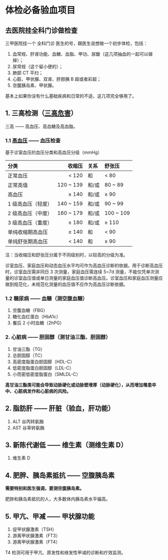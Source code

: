 # 体检必备验血项目

## 去医院挂全科门诊做检查

三甲医院挂一个 全科门诊 医生的号，跟医生说想做一个初步体检，包括：

1. 血常规、肝肾功能、血糖、血脂、甲功、尿酸（这几项抽血的一起可以做掉）；
2. 尿常规（这个留小便的）；
3. 肺部 CT 平扫；
4. 心脏、甲状腺、双肾、肝胆胰 B 超或者彩超；
5. 空腹胰岛素、甲状腺。

基本上如果你没有什么基础疾病和日常的不适，这几项完全够用了。

## 1. 三高检测（[三高危害](/常识-三高的危害.md)）

三高 —— 高血压、高血糖及高血脂。

### 1.1 [高血压](/文献资料/中国高血压防治指南(2024年修订版).pdf) —— 血压检查

基于诊室血压的血压分类和高血压分级（mmHg）

| 分类               | 收缩压    | 关系  | 舒张压    |
|:-------------------|----------:|:------|:----------|
| 正常血压           | < 120     | 和    | < 80      |
| 正常高值           | 120 ~ 139 | 和/或 | 80 ~ 89   |
| 高血压             | ≥ 140     | 和/或 | ≥ 90      |
| 1 级高血压（轻度） | 140 ~ 159 | 和/或 | 90 ~ 99   |
| 2 级高血压（中度） | 160 ~ 179 | 和/或 | 100 ~ 109 |
| 3 级高血压（重度） | ≥ 180     | 和/或 | ≥ 110     |
| 单纯收缩期高血压   | ≥ 140     | 和    | < 90      |
| 单纯舒张期高血压   | < 140     | 和    | ≥ 90      |

注：当收缩压和舒张压分属于不同级别时，以较高的分级为准。

诊室血压、家庭血压和动态血压水平均可作为高血压诊断的依据。用于诊断高血压时，诊室血压需非同日 3 次测量，家庭血压需连续 5~7d 测量，不能仅凭单次测量的诊室血压值或单日测量的家庭血压值诊断高血压。诊室血压和家庭血压测量应做到规范化，未规范化测量的血压值不应作为高血压诊断依据。

### 1.2 糖尿病 —— 血糖（测空腹血糖）

1. 空腹血糖（FBG）
2. 糖化血红蛋白（HbA1c）
3. 餐后 2 小时血糖（2hPG）

### 2. 心脏病 —— 胆固醇（测甘油三酯、胆固醇）

1. 甘油三酯（TG）
2. 总胆固醇（TC）
3. 高密度脂蛋白胆固醇（HDL-C）
4. 低密度脂蛋白胆固醇（LDL-C）
5. 小而密低密度脂蛋白（SMLDL-C）

**高甘油三酯类可能会导致动脉硬化或动脉壁增厚（动脉硬化），从而增加罹患卒中、心脏病发作和心脏病的风险。**

## 2. 脂肪肝 —— 肝脏（验血，肝功能）

1. ALT 谷丙转氨酶
2. AST 谷草转氨酶

## 3. 新陈代谢低 —— 维生素（测维生素 D）

1. 维生素 D

## 4. 肥胖、胰岛素抵抗 —— 空腹胰岛素

**需要特别和医生强调，要测空腹胰岛素。**

肥胖和胰岛素抵抗的人，大多数体内胰岛素水平偏高。

## 5. 甲亢、甲减 —— 甲状腺功能

1. 促甲状腺激素（TSH）
2. 游离甲状腺激素（FT3）
3. 游离甲状腺激素（FT4）

T4 检测可用于甲亢、原发性和继发性甲减的诊断和疗效监测。
